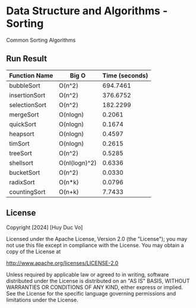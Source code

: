 # Data Structure and Algorithms - Sorting
Common Sorting Algorithms

## Run Result

| Function Name       | Big O    | Time (seconds) |
|---------------------|----------|----------------|
| bubbleSort          | O(n^2)   | 694.7461       |
| insertionSort       | O(n^2)   | 376.6752       |
| selectionSort       | O(n^2)   | 182.2299       |
| mergeSort           | O(nlogn) | 0.2061         |
| quickSort           | O(nlogn) | 0.1674         |
| heapsort            | O(nlogn) | 0.4597         |
| timSort             | O(nlogn) | 0.2615         |
| treeSort            | O(n^2)   | 0.5285         |
| shellsort           | O(nl(logn)^2) | 0.6336    |
| bucketSort          | O(n^2)   | 0.0330         |
| radixSort           | O(n*k)   | 0.0796         |
| countingSort        | O(n+k)   | 7.7433         |


## License

Copyright [2024] [Huy Duc Vo]

Licensed under the Apache License, Version 2.0 (the "License");
you may not use this file except in compliance with the License.
You may obtain a copy of the License at

http://www.apache.org/licenses/LICENSE-2.0

Unless required by applicable law or agreed to in writing, software
distributed under the License is distributed on an "AS IS" BASIS,
WITHOUT WARRANTIES OR CONDITIONS OF ANY KIND, either express or implied.
See the License for the specific language governing permissions and
limitations under the License.
